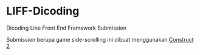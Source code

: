# LIFF-Dicoding
Dicoding Line Front End Framework Submission

Submission berupa game side-scrolling ini dibuat menggunakan <a href="https://www.scirra.com/">Construct 2</a>
